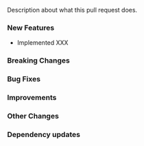 Description about what this pull request does.

### New Features
- Implemented XXX

### Breaking Changes


### Bug Fixes


### Improvements


### Other Changes


### Dependency updates


